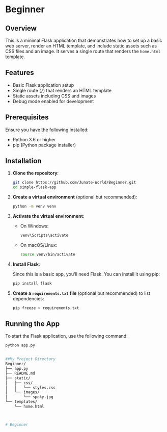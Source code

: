 # Beginner

## Overview

This is a minimal Flask application that demonstrates how to set up a basic web server, render an HTML template, and include static assets such as CSS files and an image. It serves a single route that renders the `home.html` template.

## Features

- Basic Flask application setup
- Single route (`/`) that renders an HTML template
- Static assets including CSS and images
- Debug mode enabled for development

## Prerequisites

Ensure you have the following installed:

- Python 3.6 or higher
- pip (Python package installer)

## Installation

1. **Clone the repository**:

    ```bash
    git clone https://github.com/Junate-World/Beginner.git
    cd simple-flask-app
    ```

2. **Create a virtual environment** (optional but recommended):

    ```bash
    python -m venv venv
    ```

3. **Activate the virtual environment**:

    - On Windows:

      ```bash
      venv\Scripts\activate
      ```

    - On macOS/Linux:

      ```bash
      source venv/bin/activate
      ```

4. **Install Flask**:

    Since this is a basic app, you'll need Flask. You can install it using pip:

    ```bash
    pip install flask
    ```

5. **Create a `requirements.txt` file** (optional but recommended) to list dependencies:

    ```bash
    pip freeze > requirements.txt
    ```

## Running the App

To start the Flask application, use the following command:

```bash
python app.py


##My Project Directory
Beginner/
├── app.py
├── README.md
├── static/
│   ├── css/
│   │   └── styles.css
│   └── images/
│       └── spoky.jpg
└── templates/
    └── home.html



#   B e g i n n e r  
 